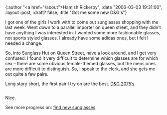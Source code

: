{:author "<a href=\"/about\">Hamish Rickerby</a>", :date "2006-03-03 19:31:00", :layout :post, :draft? false, :title "Got me some new D&G's"}

<div><div><p>I got one of the girls I work with to come out sunglasses shopping with me last week.  Went down to a parallel importer on queen street, and they didn&#8217;t have anything I was interested in.  I wanted some more fashionable glasses, not sports styled glasses.  I already have some adidas ones, but I felt I needed a change.</p>	<p>So, into Sunglass Hut on Queen Street, have a look around, and I get very confused.  I found it very difficult to determine which glasses are for which sex &#8211; there are some obvious female-themed glasses, but the mens ones are more difficult to distinguish.  So, I speak to the clerk, and she gets me out quite a few pairs.</p>	<p>Long story short, the first pair I try on are the best.  <a href="http://www.framesdirect.com/framesfp/D_G-lbmfph/lb.html">D&#38;G 2075&#8217;s</a>.</p>	<p><img src="http://www.framesdirect.com/cdimages_lg/DandG_2075S.jpg" alt="" /></p>	<p>Nice.</p></div><div>See more progress on: <a href="http://www.43things.com/people/progress/rickerbh?on=2338745">find new sunglasses</a></div></div>
